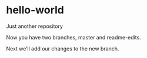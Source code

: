 # hello-world
Just another repository

Now you have two branches, master and readme-edits. 

Next we’ll add our changes to the new branch.
